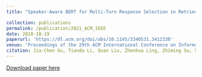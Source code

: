 ```yaml
---
title: "Speaker-Aware BERT for Multi-Turn Response Selection in Retrieval-Based Chatbots"

collection: publications
permalink: /publication/2021_ACM_IEEE
date: 2020-10-19
paperurl: 'https://dl.acm.org/doi/abs/10.1145/3340531.3412330'
venue: 'Proceedings of the 29th ACM International Conference on Information & Knowledge Management'
citation: Jia-Chen Gu, Tianda Li, Quan Liu, Zhenhua Ling, Zhiming Su, Si Wei, Xiandan Zhu (2020).&quot;Speaker-Aware BERT for Multi-Turn Response Selection in Retrieval-Based Chatbots.&quot; <i>CIKM 2020</i>. 
---
```


[Download paper here](https://dl.acm.org/doi/abs/10.1145/3340531.3412330)
